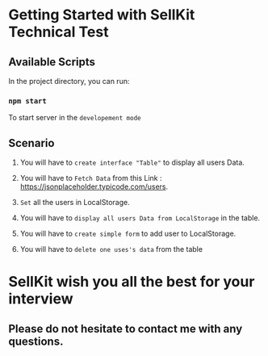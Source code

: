# Getting Started with SellKit Technical Test


## Available Scripts

In the project directory, you can run:

### `npm start`

To start server in the `developement mode`

## Scenario

1. You will have to  `create interface "Table"` to display all users Data.

2. You will have to  `Fetch Data` from this Link : https://jsonplaceholder.typicode.com/users.

4. `Set` all the users in LocalStorage.

5. You will have to `display all users Data from LocalStorage` in the table.

6. You will have to `create simple form` to add user to LocalStorage.

7. You will have to `delete one uses's data` from the table

# SellKit wish you all the best for your interview 

## Please do not hesitate to contact me with any questions. 
